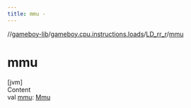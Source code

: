 ```yaml
---
title: mmu -
---
```

//[gameboy-lib](../../index.md)/[gameboy.cpu.instructions.loads](../index.md)/[LD_rr_r](index.md)/[mmu](mmu.md)



# mmu  
[jvm]  
Content  
val [mmu](mmu.md): [Mmu](../../gameboy.memory/-mmu/index.md)  



